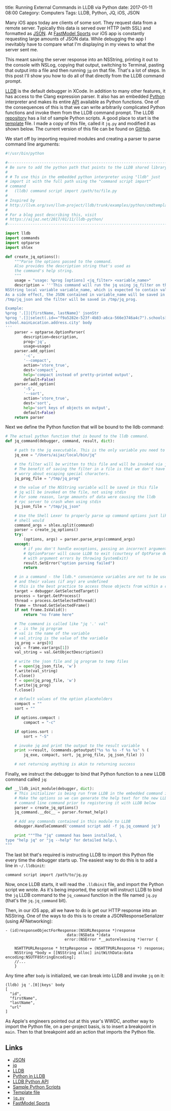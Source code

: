 title: Running External Commands in LLDB via Python
date: 2017-01-11 08:00
Category: Computers
Tags: LLDB, Python, JQ, iOS, JSON

Many iOS apps today are clients of some sort. They request data from a remote server. Typically this data is served over HTTP (with SSL) and formatted as [JSON][json]. At [FastModel Sports][fm] our iOS app is constantly requesting large amounts of JSON data. While debugging the app I inevitably have to compare what I'm displaying in my views to what the server sent me. 

This meant saving the server response into an NSString, printing it out to the console with NSLog, copying that output, switching to Terminal, pasting that output into a file and then running [`jq`][jq] on that file. That's a lot of steps. In this post I'll show you how to do all of that directly from the LLDB command prompt. 

<!-- more -->

[LLDB][lldb] is the default debugger in XCode. In addition to many other features, it has access to the Clang expression parser. It also has an embedded [Python][lldbPython] interpreter and makes its entire [API][pythonAPI] available as Python functions. One of the consequences of this is that we can write arbitrarily complicated Python functions and invoke them from the LLDB command prompt. The LLDB [repository][repo] has a list of sample Python scripts. A good place to start is the [template][template] file. I made a copy of this file, called it `jq.py` and modified it as shown below. The current version of this file can be found on [GitHub][jqpy].

We start off by importing required modules and creating a parser to parse command line arguments:

```python
#!/usr/bin/python

#----------------------------------------------------------------------
# Be sure to add the python path that points to the LLDB shared library.
#
# # To use this in the embedded python interpreter using "lldb" just
# import it with the full path using the "command script import"
# command
#   (lldb) command script import /path/to/file.py
#
# Inspired by 
# http://llvm.org/svn/llvm-project/lldb/trunk/examples/python/cmdtemplate.py
# 
# For a blog post describing this, visit 
# https://aijaz.net/2017/01/11/lldb-python/
#----------------------------------------------------------------------

import lldb
import commands
import optparse
import shlex

def create_jq_options():
    """Parse the options passed to the command. 
    Also provides the description string that's used as
    the command's help string.
    """
    usage = "usage: %prog [options] <jq_filter> <variable_name>"
    description = '''This command will run the jq using jq_filter on the
NSString local variable variable_name, which is expected to contain valid JSON. 
As a side effect, the JSON contained in variable_name will be saved in
/tmp/jq_json and the filter will be saved in /tmp/jq_prog.

Example:
%prog '.[]|{firstName, lastName}' jsonStr
%prog '.[]|select(.id=="f9a5282e-523f-4b83-a6ca-566e3746a4c7").schools[1].\
school.mainLocation.address.city' body
'''
    parser = optparse.OptionParser(
        description=description,
        prog='jq',
        usage=usage)
    parser.add_option(
        '-c',
        '--compact',
        action='store_true',
        dest='compact',
        help='compact instead of pretty-printed output',
        default=False)
    parser.add_option(
        '-S',
        '--sort',
        action='store_true',
        dest='sort',
        help='sort keys of objects on output',
        default=False)
    return parser
```

Next we define the Python function that will be bound to the lldb command: 

```python
# The actual python function that is bound to the lldb command.
def jq_command(debugger, command, result, dict):

    # path to the jq executable. This is the only variable you need to change
    jq_exe = "/Users/aijaz/local/bin/jq"

    # the filter will be written to this file and will be invoked via jq -f
    # The benefit of saving the filter in a file is that we don't have to
    # worry about escaping special characters.
    jq_prog_file = "/tmp/jq_prog"

    # the value of the NSString variable will be saved in this file
    # jq will be invoked on the file, not using stdin
    # For some reason, large amounts of data were causing the lldb
    # rpc server to crash when using stdin
    jq_json_file = "/tmp/jq_json"

    # Use the Shell Lexer to properly parse up command options just like a
    # shell would
    command_args = shlex.split(command)
    parser = create_jq_options()
    try:
        (options, args) = parser.parse_args(command_args)
    except:
        # if you don't handle exceptions, passing an incorrect argument to the 
        # OptionParser will cause LLDB to exit (courtesy of OptParse dealing 
        # with argument errors by throwing SystemExit)
        result.SetError("option parsing failed")
        return

    # in a command - the lldb.* convenience variables are not to be used
    # and their values (if any) are undefined
    # this is the best practice to access those objects from within a command
    target = debugger.GetSelectedTarget()
    process = target.GetProcess()
    thread = process.GetSelectedThread()
    frame = thread.GetSelectedFrame()
    if not frame.IsValid():
        return "no frame here"

    # The command is called like "jq '.' val"
    # . is the jq program
    # val is the name of the variable
    # val_string is the value of the variable
    jq_prog = args[0]
    val = frame.var(args[1])
    val_string = val.GetObjectDescription()

    # write the json file and jq program to temp files
    f = open(jq_json_file, 'w')
    f.write(val_string)
    f.close()
    f = open(jq_prog_file, 'w')
    f.write(jq_prog)
    f.close()

    # default values of the option placeholders
    compact = ""
    sort = ""

    if options.compact :
        compact = "-c"

    if options.sort :
        sort = "-S"

    # invoke jq and print the output to the result variable
    print >>result, (commands.getoutput("%s %s %s -f %s %s" % (
        jq_exe, compact, sort, jq_prog_file, jq_json_file) ))

    # not returning anything is akin to returning success

```

Finally, we instruct the debugger to bind that Python function to a new LLDB command called `jq`: 

```python
def __lldb_init_module(debugger, dict):
    # This initializer is being run from LLDB in the embedded command interpreter
    # Make the options so we can generate the help text for the new LLDB
    # command line command prior to registering it with LLDB below
    parser = create_jq_options()
    jq_command.__doc__ = parser.format_help()

    # Add any commands contained in this module to LLDB
    debugger.HandleCommand('command script add -f jq.jq_command jq')

    print """The "jq" command has been installed, \
type "help jq" or "jq --help" for detailed help.\
"""
```

The last bit that's required is instructing LLDB to import this Python file every time the debugger starts up. The easiest way to do this is to add a line in `~/.lldbinit`: 

```
command script import /path/to/jq.py
```

Now, once LLDB starts, it will read the `.lldbinit` file, and import the Python script we wrote. As it's being imported, the script will instruct LLDB to bind the `jq` LLDB command to the `jq_command` function in the file named `jq.py` (that's the `jq.jq_command` bit). 

Then, in our iOS app, all we have to do is get our HTTP response into an NSString. One of the ways to do this is to create a JSONResponseSerializer (using AFNetworking): 

```objc
- (id)responseObjectForResponse:(NSURLResponse *)response
                           data:(NSData *)data
                          error:(NSError *__autoreleasing *)error {

    NSHTTPURLResponse * httpResponse = (NSHTTPURLResponse *) response;
    NSString *body = [[NSString alloc] initWithData:data encoding:NSUTF8StringEncoding];
    //...
    }
```

Any time after `body` is initialized, we can break into LLDB and invoke `jq` on it:

```
(lldb) jq '.[0]|keys' body
[
  "id",
  "firstName",
  "lastName",
  "url"
]
```

As Apple's engineers pointed out at this year's WWDC, another way to import the Python file, on a per-project basis, is to insert a breakpoint in `main`. Then to that breakpoint add an action that imports the Python file.

<!-- ai c /images/2017/main.png /images/2017/main.png 582 460 Importing a Python file from a breakpoint in main -->

## Links

- [JSON][json]
- [jq][jq]
- [LLDB][lldb]
- [Python in LLDB][lldbPython]
- [LLDB Python API][pythonAPI]
- [Sample Python Scripts][repo]
- [Template file][template]
- [`jq.py`][jqpy]
- [FastModel Sports][fm]


[jq]: https://aijaz.net/2016/10/25/jq/index.html
[lldb]: http://lldb.llvm.org/index.html
[lldbPython]: http://lldb.llvm.org/python-reference.html
[pythonAPI]: http://lldb.llvm.org/python_reference/index.html
[template]: http://llvm.org/svn/llvm-project/lldb/trunk/examples/python/cmdtemplate.py
[repo]: http://llvm.org/svn/llvm-project/lldb/trunk/examples/python/
[fm]: http://fastmodelsports.com
[json]: http://www.json.org/
[jqpy]: https://github.com/aijaz/lldbPythonScripts/blob/master/jq.py